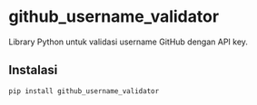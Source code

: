 # github_username_validator

Library Python untuk validasi username GitHub dengan API key.

## Instalasi

```bash
pip install github_username_validator